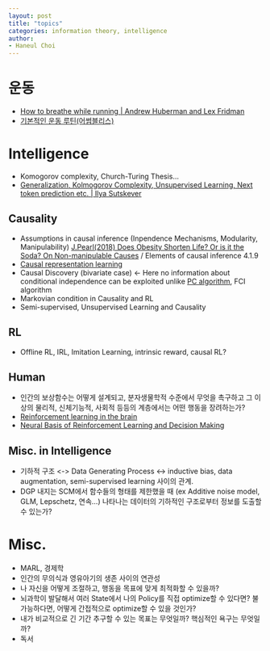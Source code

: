 ```yaml
---
layout: post
title: "topics"
categories: information theory, intelligence
author:
- Haneul Choi
---
```


# 운동
- [How to breathe while running | Andrew Huberman and Lex Fridman](https://youtu.be/msGKrclcsbc)
- [기본적인 운동 루틴(어썸블리스)](https://www.youtube.com/watch?v=5jLC-JH_0DQ)
# Intelligence
- Komogorov complexity, Church-Turing Thesis...
- [Generalization, Kolmogorov Complexity, Unsupervised Learning, Next token prediction etc. | Ilya Sutskever](https://www.google.com/search?q=ilya+sutskever+simons+institute&oq=ilya+sutskever+simons+institute&aqs=chrome..69i57j33i160j33i299l2.9680j0j7&client=ubuntu&sourceid=chrome&ie=UTF-8#fpstate=ive&vld=cid:7a5a80bf,vid:AKMuA_TVz3A)
  
## Causality
- Assumptions in causal inference (Inpendence Mechanisms, Modularity, Manipulability)
[J.Pearl(2018) Does Obesity Shorten Life? Or is it the Soda? On Non-manipulable Causes](https://www.degruyter.com/document/doi/10.1515/jci-2018-2001/html) / Elements of causal inference 4.1.9
- [Causal representation learning](https://arxiv.org/abs/2102.11107)
- Causal Discovery (bivariate case) <- Here no information about conditional independence can be exploited unlike [PC algorithm](https://youtu.be/o2A61bJ0UCw), FCI algorithm
- Markovian condition in Causality and RL
- Semi-supervised, Unsupervised Learning and Causality
## RL
- Offline RL, IRL, Imitation Learning, intrinsic reward, causal RL?
## Human
- 인간의 보상함수는 어떻게 설계되고, 분자생물학적 수준에서 무엇을 촉구하고 그 이상의 물리적, 신체기능적, 사회적 등등의 계층에서는 어떤 행동을 장려하는가?
- [Reinforcement learning in the brain](https://www.princeton.edu/~yael/Publications/Niv2009.pdf)
- [Neural Basis of Reinforcement Learning and Decision Making](https://doi.org/10.1146%2Fannurev-neuro-062111-150512)
## Misc. in Intelligence
- 기하적 구조 <-> Data Generating Process <-> inductive bias, data augmentation, semi-supervised learning 사이의 관계.
- DGP 내지는 SCM에서 함수들의 형태를 제한했을 때 (ex Additive noise model, GLM, Lepschetz, 연속...) 나타나는 데이터의 기하적인 구조로부터 정보를 도출할 수 있는가?
# Misc.
- MARL, 경제학
- 인간의 무의식과 영유아기의 생존 사이의 연관성
- 나 자신을 어떻게 조절하고, 행동을 목표에 맞게 최적화할 수 있을까?
- 뇌과학이 발달해서 여러 State에서 나의 Policy를 직접 optimize할 수 있다면? 불가능하다면, 어떻게 간접적으로 optimize할 수 있을 것인가?
- 내가 비교적으로 긴 기간 추구할 수 있는 목표는 무엇일까? 핵심적인 욕구는 무엇일까?
- 독서
